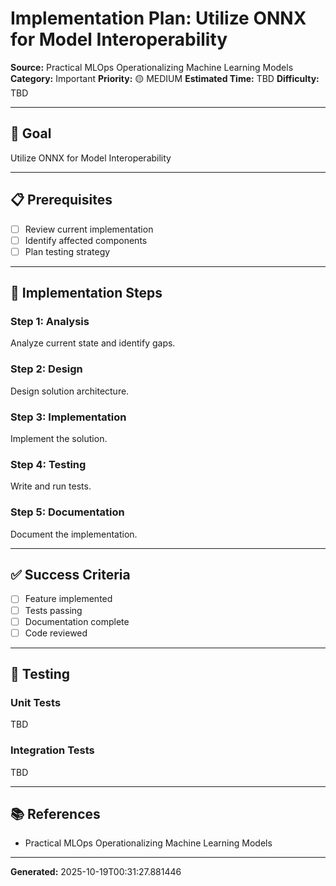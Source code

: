 # Implementation Plan: Utilize ONNX for Model Interoperability

**Source:** Practical MLOps  Operationalizing Machine Learning Models
**Category:** Important
**Priority:** 🟡 MEDIUM
**Estimated Time:** TBD
**Difficulty:** TBD

---

## 🎯 Goal

Utilize ONNX for Model Interoperability

---

## 📋 Prerequisites

- [ ] Review current implementation
- [ ] Identify affected components
- [ ] Plan testing strategy

---

## 🔧 Implementation Steps

### Step 1: Analysis

Analyze current state and identify gaps.

### Step 2: Design

Design solution architecture.

### Step 3: Implementation

Implement the solution.

### Step 4: Testing

Write and run tests.

### Step 5: Documentation

Document the implementation.

---

## ✅ Success Criteria

- [ ] Feature implemented
- [ ] Tests passing
- [ ] Documentation complete
- [ ] Code reviewed

---

## 🧪 Testing

### Unit Tests

TBD

### Integration Tests

TBD

---

## 📚 References

- Practical MLOps  Operationalizing Machine Learning Models

---

**Generated:** 2025-10-19T00:31:27.881446
